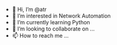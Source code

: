- 👋 Hi, I’m @atr
- 👀 I’m interested in Network Automation
- 🌱 I’m currently learning Python
- 💞️ I’m looking to collaborate on ...
- 📫 How to reach me ...

<!---
aungthura62547/aungthura62547 is a ✨ special ✨ repository because its `README.md` (this file) appears on your GitHub profile.
You can click the Preview link to take a look at your changes.
--->
